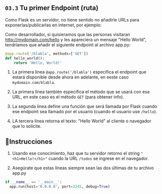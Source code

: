 ## `03.3` Tu primer Endpoint (ruta)

Como Flask es un servidor, no tiene sentido no añadirle URLs para exponerlas/publicarlas en internet, por ejemplo:

Como desarrollador, si quisieramos que las personas visitaran http://mydomain.com/hello y les apareciera un mensaje "Hello World", tendríamos que añadir el siguiente endpoint al archivo app.py:

```python
@app.route('/blabla', methods=['GET'])
def hello_world():
    return 'Hello, World!'
```

1. La primera línea `@app.route('/blabla')` especifica el endpoint que estará disponible desde ahora en adelante, en eeste caso `mydomain.com/blabla`.

2. La primera línea también especifica el método que se usará con esa URL, en este caso es el método `GET` (para obtener info).

3. La segunda línea define una función que será llamada por Flask cuando ese endpoint sea llamado por el usuario (cuando el usuario use `/hello`).

4. LA tercera línea retorna el texto: "Hello World" al cliente o navegador que lo solicite.
 

## 📝Instrucciones

1. Usando ese conocimiento, haz que tu servidor retorno el string `"<h1>Hello!</h1>"` cuando la URL `/todos` se ingrese en el navegador.

2. Asegúrate que estas líneas siempre sean las dos últimas de tu archivo app.py

```python
if __name__ == '__main__':
  app.run(host='0.0.0.0', port=3245, debug=True)
```
